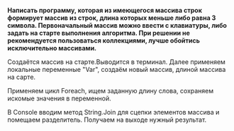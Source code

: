 **Написать программу, которая из имеющегося массива строк формирует массив из строк, длина которых меньше либо равна 3 символа. Первоначальный массив можно ввести с клавиатуры, либо задать на старте выполнения алгоритма. При решении не рекомендуется пользоваться коллекциями, лучше обойтись исключительно массивами.**

Создаётся массив на старте.Выводится в терминал.
Далее применяем локальные переменные "Var", 
создаём новый массив, длиной массива на сарте.

Применяем цикл Foreach, ищем заданную длину слова, 
сохраняем искомые значения в переменной. 

В Console вводим метод String.Join для сцепки элементов массива и помещаем разделитель.
Получаем на выходе нужный результат.
